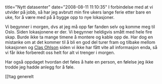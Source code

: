 title="Nytt datasenter"
date="2008-08-11 11:10:35"
I forbindelse med at vi utvider på jobb, så har jeg avbrutt min fire ukers lange ferie etter bare en uke, for å være med på å bygge opp to nye lokasjoner.

Vi begynner i morgen, dvs at jeg må opp før fanden selv og komme meg til Oslo. Siden lokasjonene er der. Vi begynner heldigvis smått med hele fire skap. Burde ikke ta mange timene å montere og kable opp de. Har dog en mistanke om at det kommer til å bli en god del turer fram og tilbake mellom lokasjonen og <a href="http://www.clasohlson.no/">Clas Ohlson</a> siden vi ikke har fått vite all informasjon enda, så vi får ikke forberedt oss helt for alt vi trenger i morgen.

Har også oppdaget hvordan det føles å hate en person, en følelse jeg ikke trodde jeg hadde anlegg for å føle.

[[!tag  generelt
